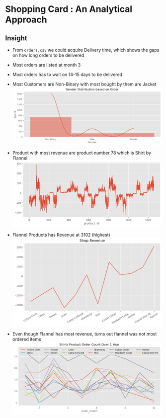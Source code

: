 # Shopping Card : An Analytical Approach


## Insight


- From `orders.csv` we could acquire Delivery time, which shows the gaps on how long orders to be delivered
- Most orders are listed at month 3
- Most orders has to wait on 14-15 days to be delivered
- Most Customers are Non-Binary with most bought by them are Jacket
![Gender Distribution](image-3.png)


- Product with most revenue are product number 78 which is Shirt by Flannel
![Revenues](image.png)
- Flannel Products has Revenue at 3102 (highest)
![Shop Revenue](image-1.png)

- Even though Flannel has most revenue, turns out flannel was not most ordered items
![Shirts Order Count over 1 year](image-2.png)